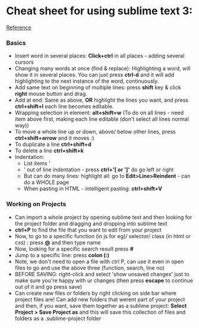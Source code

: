 # Cheat sheet for using sublime text 3:
[Reference](https://www.youtube.com/watch?v=_JFIeY46sIU "Tuts 1,2,3 etc")

### Basics
* Insert word in several places: **Click+ctrl** in all places - adding several cursors 
* Changing many words at once (find & replace): Highlighting a word, will show it in several places. You can just press **ctrl-d** and it will add
highlighting to the next instance of the word, continuously. 
* Add same text on beginning of multiple lines: press **shift** key & click **right** mouse button and drag.
* Add at end: Same as above, **OR** highlight the lines you want, and press **ctrl+shift+l** each line becomes editable. 
* Wrapping selection in element: **alt+shift+w** (To do on all lines - need item above first, making each line editable (don't select all lines normal way))
* To move a whole line up or down, above/ below other lines, press **ctrl+shift+arrow** and it moves :) 
* To duplicate a line **ctrl+shift+d** 
* To delete a line **ctrl+shift+k**
* Indentation: 
	- List items '<li>' out of line indentation - press **ctrl+'[ or ']'** do go left or right 
	- But can do many lines: highlight all: go to **Edit>Line>Reindent** - can do a WHOLE page
	- When pasting in HTML - intelligent pasting: **ctrl+shift+V** 

### Working on Projects 
* Can import a whole project by opening sublime text and then looking for the project folder and dragging and dropping into sublime text 
* **ctrl+P** to find the file that you want to edit from your project 
* Now, to go to a specific function (in js for eg)/ selector/ class (in html or css) : press **@** and then type name
* Now, looking for a specific search result press **#** 
* Jump to a specific line: press **colon (:)**
* Note, we don't need to open a file with ctrl P, can use it even in open files to go and use the above three (function, search, line no)
* BEFORE SAVING: right-click and select 'show unsaved changes' just to make sure you're happy with ur changes  (then press **escape** to continue out of it and go press save)
* Can create new files or folders by right clicking on side bar where project files are!
Can add new folders that werent part of your project and then, if you want, save them together as a 
sublime project: **Select Project > Save Project as** and this will save this collection of files and folders 
as a .sublime-project folder